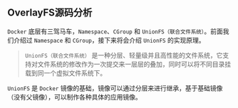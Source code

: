 ## OverlayFS源码分析

`Docker` 底层有三驾马车，`Namespace`、`CGroup` 和 `UnionFS（联合文件系统）`。前面我们介绍过 `Namespace` 和 `CGroup`，接下来将会介绍 `UnionFS` 的实现原理。

> `UnionFS（联合文件系统）` 是一种分层、轻量级并且高性能的文件系统，它支持对文件系统的修改作为一次提交来一层层的叠加，同时可以将不同目录挂载到同一个虚拟文件系统下。

`UnionFS` 是 `Docker` 镜像的基础，镜像可以通过分层来进行继承，基于基础镜像（没有父镜像），可以制作各种具体的应用镜像。
